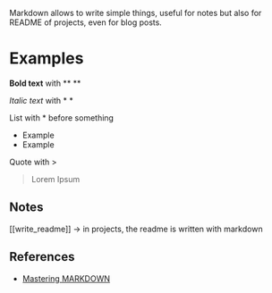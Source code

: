 Markdown allows to write simple things, useful for notes but also for README of projects, even for blog posts. 


# Examples

**Bold text** with ** ** 


*Italic text* with * *


List with * before something
* Example
* Example

Quote with >
> Lorem Ipsum

## Notes

[[write_readme]] -> in projects, the readme is written with markdown

## References

* [Mastering MARKDOWN](https://guides.github.com/features/mastering-markdown/)
